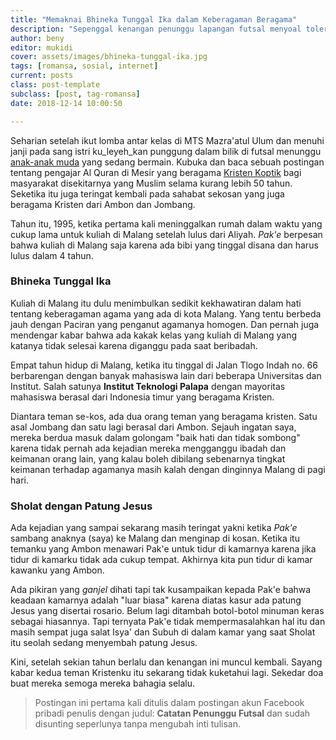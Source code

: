 ```yaml
---
title: "Memaknai Bhineka Tunggal Ika dalam Keberagaman Beragama"
description: "Sepenggal kenangan penunggu lapangan futsal menyoal toleransi dalam keberagaman beragama yang sebenarnya sudah mendarah daging"
author: beny
editor: mukidi
cover: assets/images/bhineka-tunggal-ika.jpg
tags: [romansa, sosial, internet]
current: posts
class: post-template
subclass: [post, tag-romansa]
date: 2018-12-14 10:00:50

--- 
```


Seharian setelah ikut lomba antar kelas di MTS Mazra'atul Ulum dan menuhi janji pada sang istri ku_leyeh_kan punggung dalam bilik di futsal menunggu [anak-anak muda](https://www.paciran.com/nestapa-para-perjaka-di-bulan-buwuh) yang sedang bermain. Kubuka dan baca sebuah postingan tentang pengajar Al Quran di Mesir yang beragama [Kristen Koptik](https://id.wikipedia.org/wiki/Gereja_Ortodoks_Koptik_Aleksandria) bagi masyarakat disekitarnya yang Muslim selama kurang lebih 50 tahun. Seketika itu juga teringat kembali pada sahabat sekosan yang juga beragama Kristen dari Ambon dan Jombang.

Tahun itu, 1995, ketika pertama kali meninggalkan rumah dalam waktu yang cukup lama untuk kuliah di Malang setelah lulus dari Aliyah. _Pak'e_ berpesan bahwa kuliah di Malang saja karena ada bibi yang tinggal disana dan harus lulus dalam 4 tahun.

### Bhineka Tunggal Ika

Kuliah di Malang itu dulu menimbulkan sedikit kekhawatiran dalam hati tentang keberagaman agama yang ada di kota Malang. Yang tentu berbeda jauh dengan Paciran yang penganut agamanya homogen. Dan pernah juga mendengar kabar bahwa ada kakak kelas yang kuliah di Malang yang katanya tidak selesai karena diganggu pada saat beribadah.

Empat tahun hidup di Malang, ketika itu tinggal di Jalan Tlogo Indah no. 66 berbarengan dengan banyak mahasiswa lain dari beberapa Universitas dan Institut. Salah satunya **Institut Teknologi Palapa** dengan mayoritas mahasiswa berasal dari Indonesia timur yang beragama Kristen.

Diantara teman se-kos, ada dua orang teman yang beragama kristen. Satu asal Jombang dan satu lagi berasal dari Ambon. Sejauh ingatan saya, mereka berdua masuk dalam golongam "baik hati dan tidak sombong" karena tidak pernah ada kejadian mereka mengganggu ibadah dan keimanan orang lain, yang kalau boleh dibilang sebenarnya tingkat keimanan terhadap agamanya masih kalah dengan dinginnya Malang di pagi hari.

### Sholat dengan Patung Jesus

Ada kejadian yang sampai sekarang  masih teringat yakni ketika _Pak'e_ sambang anaknya (saya) ke Malang dan menginap di kosan. Ketika itu temanku yang Ambon menawari Pak'e untuk tidur di kamarnya karena jika tidur di kamarku tidak ada cukup tempat. Akhirnya kita pun tidur di kamar kawanku yang Ambon.

Ada pikiran yang _ganjel_ dihati tapi tak kusampaikan kepada Pak'e bahwa keadaan kamarnya adalah "luar biasa" karena diatas kasur ada patung Jesus yang disertai rosario. Belum lagi ditambah botol-botol minuman keras sebagai hiasannya. Tapi ternyata Pak'e tidak mempermasalahkan hal itu dan masih sempat juga salat Isya' dan Subuh di dalam kamar yang saat Sholat itu seolah sedang menyembah patung Jesus.

Kini, setelah sekian tahun berlalu dan kenangan ini muncul kembali. Sayang kabar kedua teman Kristenku itu sekarang tidak kuketahui lagi. Sekedar doa buat mereka semoga mereka bahagia selalu.

> Postingan ini pertama kali ditulis dalam postingan akun Facebook pribadi penulis dengan judul: **Catatan Penunggu Futsal** dan sudah disunting seperlunya tanpa mengubah inti tulisan.